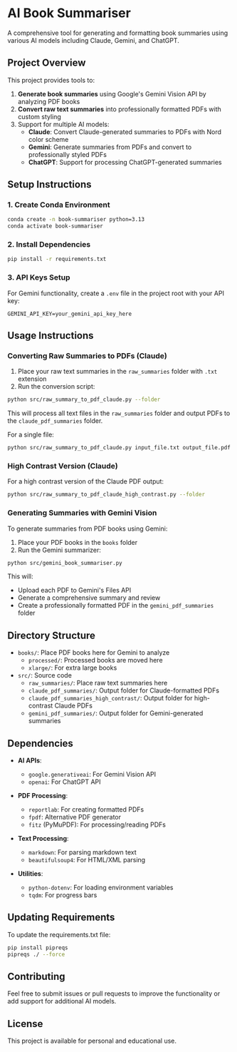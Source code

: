 # AI Book Summariser

A comprehensive tool for generating and formatting book summaries using various AI models including Claude, Gemini, and ChatGPT.

## Project Overview

This project provides tools to:

1. **Generate book summaries** using Google's Gemini Vision API by analyzing PDF books
2. **Convert raw text summaries** into professionally formatted PDFs with custom styling
3. Support for multiple AI models:
   - **Claude**: Convert Claude-generated summaries to PDFs with Nord color scheme
   - **Gemini**: Generate summaries from PDFs and convert to professionally styled PDFs
   - **ChatGPT**: Support for processing ChatGPT-generated summaries

## Setup Instructions

### 1. Create Conda Environment

```bash
conda create -n book-summariser python=3.13
conda activate book-summariser
```

### 2. Install Dependencies

```bash
pip install -r requirements.txt
```

### 3. API Keys Setup

For Gemini functionality, create a `.env` file in the project root with your API key:

```
GEMINI_API_KEY=your_gemini_api_key_here
```

## Usage Instructions

### Converting Raw Summaries to PDFs (Claude)

1. Place your raw text summaries in the `raw_summaries` folder with `.txt` extension
2. Run the conversion script:

```bash
python src/raw_summary_to_pdf_claude.py --folder
```

This will process all text files in the `raw_summaries` folder and output PDFs to the `claude_pdf_summaries` folder.

For a single file:

```bash
python src/raw_summary_to_pdf_claude.py input_file.txt output_file.pdf
```

### High Contrast Version (Claude)

For a high contrast version of the Claude PDF output:

```bash
python src/raw_summary_to_pdf_claude_high_contrast.py --folder
```

### Generating Summaries with Gemini Vision

To generate summaries from PDF books using Gemini:

1. Place your PDF books in the `books` folder
2. Run the Gemini summarizer:

```bash
python src/gemini_book_summariser.py
```

This will:
- Upload each PDF to Gemini's Files API
- Generate a comprehensive summary and review
- Create a professionally formatted PDF in the `gemini_pdf_summaries` folder

## Directory Structure

- `books/`: Place PDF books here for Gemini to analyze
  - `processed/`: Processed books are moved here
  - `xlarge/`: For extra large books
- `src/`: Source code
  - `raw_summaries/`: Place raw text summaries here
  - `claude_pdf_summaries/`: Output folder for Claude-formatted PDFs
  - `claude_pdf_summaries_high_contrast/`: Output folder for high-contrast Claude PDFs
  - `gemini_pdf_summaries/`: Output folder for Gemini-generated summaries

## Dependencies

- **AI APIs**:
  - `google.generativeai`: For Gemini Vision API
  - `openai`: For ChatGPT API
  
- **PDF Processing**:
  - `reportlab`: For creating formatted PDFs
  - `fpdf`: Alternative PDF generator
  - `fitz` (PyMuPDF): For processing/reading PDFs
  
- **Text Processing**:
  - `markdown`: For parsing markdown text
  - `beautifulsoup4`: For HTML/XML parsing
  
- **Utilities**:
  - `python-dotenv`: For loading environment variables
  - `tqdm`: For progress bars

## Updating Requirements

To update the requirements.txt file:

```bash
pip install pipreqs
pipreqs ./ --force
```

## Contributing

Feel free to submit issues or pull requests to improve the functionality or add support for additional AI models.

## License

This project is available for personal and educational use.